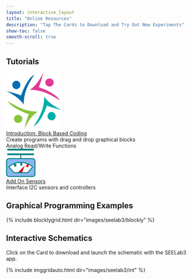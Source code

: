 ```yaml
---
layout: interactive_layout
title: "Online Resources"
description: "Tap The Cards to Download and Try Out New Experiments"
show-toc: false
smooth-scroll: true
---
```


## Tutorials

<div class="ui very relaxed list">

  <div class="item">
    <img class="ui avatar image" src="/assets/blockly/media/eyeslogo.png">
    <div class="content">
      <a class="header" href="/blocks/blockly_voltages">Introduction: Block Based Coding</a>
      <div class="description">Create programs with drag and drop graphical blocks<br>Analog Read/Write Functions </div>
    </div>
  </div>

  <div class="item">
    <img class="ui avatar image" src="/assets/blockly/media/BMP280.png">
    <div class="content">
      <a class="header" href="/blocks/blockly_sensors">Add On Sensors</a>
      <div class="description">Interface I2C sensors and controllers</div>
    </div>
  </div>
</div>


## Graphical Programming Examples

{% include blocklygrid.html dir="images/seelab3/blockly"   %}

##  Interactive Schematics

Click on the Card to download and launch the schematic with the SEELab3 app.

{% include imggridauto.html dir="images/seelab3/int"  %}

